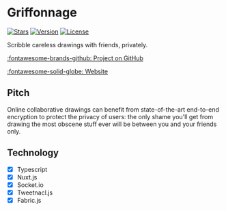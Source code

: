 # Griffonnage

[![Stars](https://img.shields.io/github/stars/griffonnage/griffonnage)](https://github.com/griffonnage/griffonnage "Stars")
[![Version](https://img.shields.io/github/tag/griffonnage/griffonnage.svg)](https://github.com/griffonnage/griffonnage/releases/latest "Version")
[![License](https://img.shields.io/github/license/griffonnage/griffonnage)](https://github.com/griffonnage/griffonnage/blob/master/LICENSE "License")

Scribble careless drawings with friends, privately.

[:fontawesome-brands-github: Project on GitHub][repository]

[:fontawesome-solid-globe: Website][website]

## Pitch

Online collaborative drawings can benefit from state-of-the-art end-to-end encryption
to protect the privacy of users: the only shame you'll get from drawing the most
obscene stuff ever will be between you and your friends only.

## Technology

- [x] Typescript
- [x] Nuxt.js
- [x] Socket.io
- [x] Tweetnacl.js
- [x] Fabric.js

[repository]: https://github.com/griffonnage/griffonnage "GitHub Repository"
[website]: https://griffonnage.vercel.app "Website"
